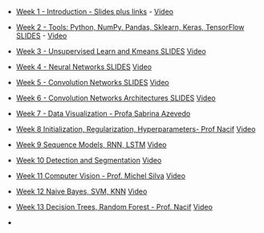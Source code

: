 
* [Week 1 - Introduction - Slides plus links](https://docs.google.com/presentation/d/e/2PACX-1vRTjBmaFWvc21qBbG5bD7L3lV-QgE0rCnXoGUodtDAqIOTr_LKk4n-5Zi7hnGlT-U1HzcFyBYhW1LVm/pub?start=false&loop=false&delayms=3000) -  [Video](https://www.youtube.com/playlist?list=PL-khHIKnEw7OdjkbW4l7fk5H6s-gpwS1E)

* [Week 2 - Tools: Python, NumPy, Pandas, Sklearn, Keras, TensorFlow    SLIDES](https://docs.google.com/presentation/d/e/2PACX-1vQmTWR8lje4hd619-gXVBJbwytqmMK8fzH9kpgqnww9QB7KcsC1pE0dh3aZXK3t_wA_f_EVI4ebBr0G/pub?start=false&loop=false&delayms=3000)  - [Video](https://www.youtube.com/playlist?list=PL-khHIKnEw7NoOjYO5b11A_LJQ0Ot804R) 
* [Week 3 - Unsupervised Learn and Kmeans    SLIDES](https://docs.google.com/presentation/d/e/2PACX-1vRgWvDE4ZvIt3Fni6NAPft6E4zBZTAw5HD6xjLxrBqe4wXkuznTJHCUCvFZX2plK8HNXo-gxShw0pei/pub?start=false&loop=false&delayms=3000) [Video](https://www.youtube.com/playlist?list=PL-khHIKnEw7OSsoHD5f8FfOGIC8CMa5yN)
* [Week 4 - Neural Networks    SLIDES](https://docs.google.com/presentation/d/e/2PACX-1vSqVGe06rL9WJcwata7SmP9tnLX8RTR0rUoUVlqI_qHhwZ8GFNEfs3UM8BkVK5_SlmFAQN0wg67iMlL/pub?start=false&loop=false&delayms=3000) [Video]()
* [Week 5 - Convolution Networks SLIDES]() [Video]()
* [Week 6 - Convolution Networks Architectures SLIDES]() [Video]()
* [Week 7 - Data Visualization - Profa Sabrina Azevedo]() 
* [Week 8 Initialization, Regularization, Hyperparameters- Prof Nacif]() [Video]()
* [Week 9 Sequence Models, RNN, LSTM]() [Video]()
* [Week 10 Detection and Segmentation]() [Video]()
* [Week 11 Computer Vision - Prof. Michel Silva]() [Video]()
* [Week 12 Naive Bayes, SVM, KNN]() [Video]()
* [Week 13 Decision Trees, Random Forest - Prof. Nacif]() [Video]()
* 


